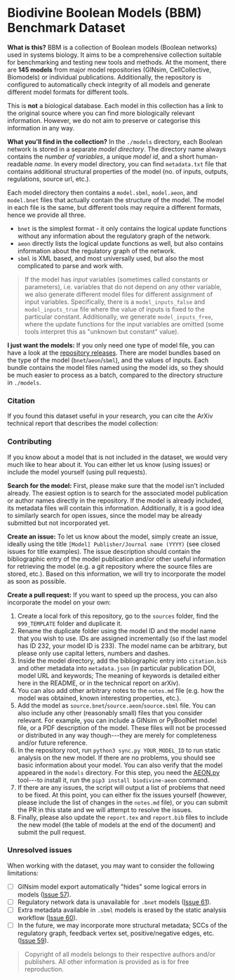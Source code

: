 # Biodivine Boolean Models (BBM) Benchmark Dataset

**What is this?** BBM is a collection of Boolean models (Boolean networks) used in systems biology. It aims to be a comprehensive collection suitable for benchmarking and testing new tools and methods. At the moment, there are **145 models** from major model repositories (GINsim, CellCollective, Biomodels) or individual publications. Additionally, the repository is configured to automatically check integrity of all models and generate different model formats for different tools.

This is **not** a biological database. Each model in this collection has a link to the original source where you can find more biologically relevant information. However, we do not aim to preserve or categorise this information in any way.

**What you'll find in the collection?** In the `./models` directory, each Boolean network is stored in a separate *model directory*. The directory name always contains the *number of variables*, a unique *model id*, and a short human-readable *name*. In every model directory, you can find `metadata.txt` file that contains additional structural properties of the model (no. of inputs, outputs, regulations, source url, etc.).

Each model directory then contains a `model.sbml`, `model.aeon`, and `model.bnet` files that actually contain the structure of the model. The model in each file is the same, but different tools may require a different formats, hence we provide all three.

 - `bnet` is the simplest format - it only contains the logical update functions without any information about the regulatory graph of the network.
 - `aeon` directly lists the logical update functions as well, but also contains information about the regulatory graph of the network.
 - `sbml` is XML based, and most universally used, but also the most complicated to parse and work with.

> If the model has *input* variables (sometimes called constants or parameters), i.e. variables that do not depend on any other variable, we also generate different model files for different assignment of input variables. Specifically, there is a `model_inputs_false` and `model_inputs_true` file where the value of inputs is fixed to the particular constant. Additionally, we generate `model_inputs_free`, where the update functions for the input variables are omitted (some tools interpret this as "unknown but constant" value).

**I just want the models:** If you only need one type of model file, you can have a look at the [repository releases](https://github.com/sybila/biodivine-boolean-models/releases). There are model bundles based on the type of the model (`bnet`/`aeon`/`sbml`), and the values of inputs. Each bundle contains the model files named using the model ids, so they should be much easier to process as a batch, compared to the directory structure in `./models`.  

### Citation

If you found this dataset useful in your research, you can cite the ArXiv technical report that describes the model collection:

### Contributing

If you know about a model that is not included in the dataset, we would very much like to hear about it. You can either let us know (using issues) or include the model yourself (using pull requests).

**Search for the model:** First, please make sure that the model isn't included already. The easiest option is to search for the associated model publication or author names directly in the repository. If the model is already included, its metadata files will contain this information. Additionally, it is a good idea to similarly search for open issues, since the model may be already submitted but not incorporated yet.

**Create an issue:** To let us know about the model, simply create an issue, ideally using the title `[Model] Publisher/Journal name (YYYY)` (see closed issues for title examples). The issue description should contain the bibliographic entry of the model publication and/or other useful information for retrieving the model (e.g. a git repository where the source files are stored, etc.). Based on this information, we will try to incorporate the model as soon as possible.

**Create a pull request:** If you want to speed up the process, you can also incorporate the model on your own:

1. Create a local fork of this repository, go to the `sources` folder, find the `999_TEMPLATE` folder and duplicate it. 
2. Rename the duplicate folder using the model ID and the model name that you wish to use. IDs are assigned incrementally (so if the last model has ID 232, your model ID is 233). The model name can be arbitrary, but please only use capital letters, numbers and dashes. 
3. Inside the model directory, add the bibliographic entry into `citation.bib` and other metadata into `metadata.json` (in particular publication DOI, model URL and keywords; The meaning of keywords is detailed either here in the README, or in the technical report on arXiv). 
4. You can also add other arbitrary notes to the `notes.md` file (e.g. how the model was obtained, known interesting properties, etc.). 
5. Add the model as `source.bnet`/`source.aeon`/`source.sbml` file. You can also include any other (reasonably small) files that you consider relevant. For example, you can include a GINsim or PyBoolNet model file, or a PDF description of the model. These files will not be processed or distributed in any way though---they are merely for completeness and/or future reference.
6. In the repository root, run `python3 sync.py YOUR_MODEL_ID` to run static analysis on the new model. If there are no problems, you should see basic information about your model. You can also verify that the model appeared in the `models` directory. For this step, you need the [AEON.py](https://github.com/sybila/biodivine-aeon-py) tool---to install it, run the `pip3 install biodivine-aeon` command.
7. If there are any issues, the script will output a list of problems that need to be fixed. At this point, you can either fix the issues yourself (however, please include the list of changes in the `notes.md` file), or you can submit the PR in this state and we will attempt to resolve the issues.
8. Finally, please also update the `report.tex` and `report.bib` files to include the new model (the table of models at the end of the document) and submit the pull request.

### Unresolved issues

When working with the dataset, you may want to consider the following limitations:

- [ ] GINsim model export automatically "hides" some logical errors in models ([Issue 57](https://github.com/sybila/biodivine-boolean-models/issues/57)).
- [ ] Regulatory network data is unavailable for `.bnet` models ([Issue 61](https://github.com/sybila/biodivine-boolean-models/issues/61)).
- [ ] Extra metadata available in `.sbml` models is erased by the static analysis workflow ([Issue 60](https://github.com/sybila/biodivine-boolean-models/issues/60)).
- [ ] In the future, we may incorporate more structural metadata; SCCs of the regulatory graph, feedback vertex set, positive/negative edges, etc. ([Issue 59](https://github.com/sybila/biodivine-boolean-models/issues/59)).

> Copyright of all models belongs to their respective authors and/or publishers. All other information is provided as is for free reproduction.
